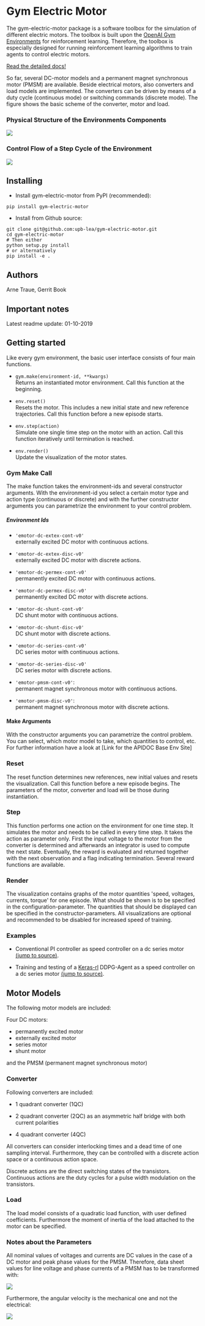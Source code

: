 # Gym Electric Motor

The gym-electric-motor package is a software toolbox for the simulation of different electric motors. 
The toolbox is built upon the [OpenAI Gym Environments](https://gym.openai.com/) for reinforcement learning. 
Therefore, the toolbox is especially designed for running reinforcement learning algorithms to train agents to control electric motors.

[Read the detailed docs!](https://upb-lea.github.io/gym-electric-motor/)

So far, several DC-motor models and a permanent magnet synchronous motor (PMSM) are available. Beside electrical 
motors, also converters and load models are implemented. The converters can be driven by means of a duty cycle (continuous mode) or 
switching commands (discrete mode). 
The figure shows the basic scheme of the converter, motor and load. 
### Physical Structure of the Environments Components
![](docs/plots/FigureConvMotorLoad6.svg)
### Control Flow of a Step Cycle of the Environment 
![](docs/plots/CycleScheme.svg)

## Installing

- Install gym-electric-motor from PyPI (recommended):

```
pip install gym-electric-motor
```

- Install from Github source:

```
git clone git@github.com:upb-lea/gym-electric-motor.git
cd gym-electric-motor
# Then either
python setup.py install
# or alternatively
pip install -e .
```
## Authors
Arne Traue, Gerrit Book

## Important notes
Latest readme update: 01-10-2019


## Getting started
Like every gym environment, the basic user interface consists of four main functions.

* `gym.make(environment-id, **kwargs)`  
    Returns an instantiated motor environment. Call this function at the beginning.
 
* `env.reset()`  
    Resets the motor. This includes a new initial state and new reference trajectories.
    Call this function before a new episode starts. 

* `env.step(action)`      
    Simulate one single time step on the motor with an action.
    Call this function iteratively until termination is reached.

* `env.render()`    
    Update the visualization of the motor states.

### Gym Make Call
The make function takes the environment-ids and several constructor arguments.
With the environment-id you select a certain motor type and action type (continuous or discrete) and with the further 
constructor arguments you can parametrize the environment to your control problem.

##### Environment Ids

* `'emotor-dc-extex-cont-v0'`     
    externally excited DC motor with continuous actions.
 
* `'emotor-dc-extex-disc-v0'`   
    externally excited DC motor with discrete actions.

* `'emotor-dc-permex-cont-v0'`    
    permanently excited DC motor with continuous actions.

* `'emotor-dc-permex-disc-v0'`    
    permanently excited DC motor with discrete actions.

* `'emotor-dc-shunt-cont-v0'`    
    DC shunt motor with continuous actions.

* `'emotor-dc-shunt-disc-v0'`    
    DC shunt motor with discrete actions.

* `'emotor-dc-series-cont-v0'`    
    DC series motor with continuous actions.

* `'emotor-dc-series-disc-v0'`  
    DC series motor with discrete actions.
    
* `'emotor-pmsm-cont-v0'`:  
    permanent magnet synchronous motor with continuous actions.

* `'emotor-pmsm-disc-v0'`:  
    permanent magnet synchronous motor with discrete actions.

#### Make Arguments
With the constructor arguments you can parametrize the control problem. 
You can select, which motor model to take, which quantities to control, etc.
For further information have a look at [Link for the APIDOC Base Env Site]

### Reset
The reset function determines new references, new initial values and resets the visualization.
Call this function before a new episode begins.
The parameters of the motor, converter and load will be those during instantiation.

### Step
This function performs one action on the environment for one time step.
It simulates the motor and needs to be called in every time step. It takes the action as parameter only.
First the input voltage to the motor from the converter is determined and afterwards an integrator is used to compute 
the next state. 
Eventually, the reward is evaluated and returned together with the next observation and a flag indicating termination.
Several reward functions are available.

### Render
The visualization contains graphs of the motor quantities 'speed, voltages, currents, torque' for one episode. 
What should be shown is to be specified in the configuration-parameter.
The quantities that should be displayed can be specified in the constructor-parameters.
All visualizations are optional and recommended to be disabled for increased speed of training.

### Examples

- Conventional PI controller as speed controller on a dc series motor [(jump to source)](examples/pi_series_omega_control.py).

- Training and testing of a [Keras-rl](https://github.com/keras-rl/keras-rl) DDPG-Agent as a speed controller on a dc series motor [(jump to source)](examples/ddpg_series_omega_control.py).
 
## Motor Models
The following motor models are included:

Four DC motors:

- permanently excited motor
- externally excited motor
- series motor
- shunt motor

and the PMSM (permanent magnet synchronous motor)

### Converter
Following converters are included:

- 1 quadrant converter (1QC)

- 2 quadrant converter (2QC) as an asymmetric half bridge with both current polarities

- 4 quadrant converter (4QC)

All converters can consider interlocking times and a dead time of one sampling interval.
Furthermore, they can be controlled with a discrete action space or a continuous action space.

Discrete actions are the direct switching states of the transistors.
Continuous actions are the duty cycles for a pulse width modulation on the transistors. 

### Load
The load model consists of a quadratic load function, with user defined coefficients. 
Furthermore the moment of inertia of the load attached to the motor can be specified.

### Notes about the Parameters
All nominal values of voltages and currents are DC values in the case of a DC motor and peak phase values for the PMSM.
Therefore, data sheet values for line voltage and phase currents of a PMSM has to be transformed with:

![](docs/plots/voltagetransformation.svg)

Furthermore, the angular velocity is the mechanical one and not the electrical: 

![](docs/plots/omegame.svg)
